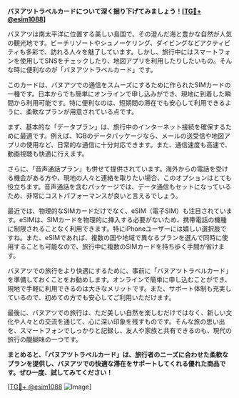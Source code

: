 **バヌアツトラベルカードについて深く掘り下げてみましょう！[[TG💪+ @esim1088](https://t.me/s/esim1088)]**

バヌアツは南太平洋に位置する美しい島国で、その澄んだ海と豊かな自然が人気の観光地です。ビーチリゾートやシュノーケリング、ダイビングなどアクティビティも多彩で、訪れる人々を魅了しています。しかし、旅行中にはスマートフォンを使用してSNSをチェックしたり、地図アプリを利用したりしたいもの。そんな時に便利なのが「バヌアツトラベルカード」です。

このカードは、バヌアツでの通信をスムーズにするために作られたSIMカードの一種です。日本からでも簡単にオンラインで申し込みができ、現地に到着した瞬間から利用可能です。特に便利なのは、短期間の滞在でも安心して利用できるように、柔軟なプランが用意されている点です。

まず、基本的な「データプラン」は、旅行中のインターネット接続を確保するために最適です。例えば、1GBのデータパッケージなら、メールの送受信や地図アプリの使用など、日常的な通信に十分対応できます。また、通信速度も高速で、動画視聴も快適に行えます。

さらに、「音声通話プラン」も併せて提供されています。海外からの電話を受ける機会がある方や、現地の人々と連絡を取りたい場合、このオプションはとても役立ちます。音声通話を含むパッケージでは、データ通信もセットになっているため、非常にコストパフォーマンスが良いと言えるでしょう。

最近では、物理的なSIMカードだけでなく、eSIM（電子SIM）も注目されています。eSIMは、SIMカードを物理的に挿入する必要がないため、携帯電話の機種に制限されることなく利用できます。特にiPhoneユーザーには嬉しい選択肢ですね。また、eSIMであれば、複数の国や地域で異なるプランを選んで同時に使用することも可能なので、旅行中に複数のSIMカードを持ち歩く手間が省けます。

バヌアツでの旅行をより快適にするために、事前に「バヌアツトラベルカード」を準備しておくことをお勧めします。オンラインで簡単に申し込むことができ、現地で手軽に利用できるのは大きなメリットです。また、サポート体制も充実しているので、初めての方でも安心してご利用いただけます。

最後に、バヌアツでの旅行は、ただ美しい自然を楽しむだけではなく、新しい文化や人々との交流を通じて、心に深い印象を残すものです。そんな旅の思い出を、スマートフォンでしっかりと記録し、友人や家族と共有できるのも、現代の旅行の醍醐味の一つです。

**まとめると、「バヌアツトラベルカード」は、旅行者のニーズに合わせた柔軟なプランを提供し、バヌアツでの快適な滞在をサポートしてくれる優れた商品です。ぜひ一度、試してみてください！**

[[TG💪+ @esim1088](https://t.me/s/esim1088) ![Image](https://i.postimg.cc/Y0z9fWf4/image.png)]
